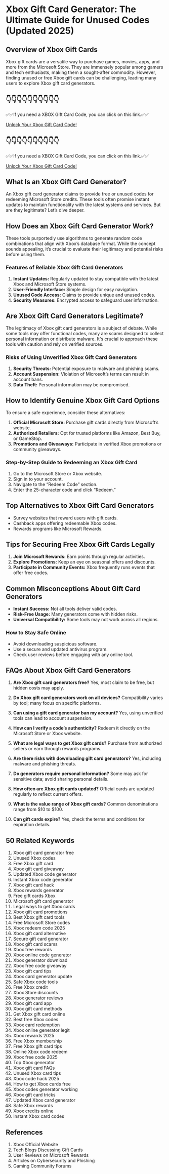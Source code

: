 # Xbox Gift Card Generator: The Ultimate Guide for Unused Codes (Updated 2025)

## Overview of Xbox Gift Cards
Xbox gift cards are a versatile way to purchase games, movies, apps, and more from the Microsoft Store. They are immensely popular among gamers and tech enthusiasts, making them a sought-after commodity. However, finding unused or free Xbox gift cards can be challenging, leading many users to explore Xbox gift card generators.

👇👇👇👇👇👇👇👇👇👇
---

✅✅If you need a  XBOX Gift Card Code, you can click on this link.✅✅

[Unlock Your Xbox Gift Card Code!](https://therewardgate.com/free-xbox/)

👇👇👇👇👇👇👇👇👇👇
---

✅✅If you need a  XBOX Gift Card Code, you can click on this link.✅✅

[Unlock Your Xbox Gift Card Code!](https://therewardgate.com/free-xbox/)

## What Is an Xbox Gift Card Generator?
An Xbox gift card generator claims to provide free or unused codes for redeeming Microsoft Store credits. These tools often promise instant updates to maintain functionality with the latest systems and services. But are they legitimate? Let’s dive deeper.

## How Does an Xbox Gift Card Generator Work?
These tools purportedly use algorithms to generate random code combinations that align with Xbox’s database format. While the concept sounds appealing, it’s crucial to evaluate their legitimacy and potential risks before using them.

### Features of Reliable Xbox Gift Card Generators
1. **Instant Updates:** Regularly updated to stay compatible with the latest Xbox and Microsoft Store systems.
2. **User-Friendly Interface:** Simple design for easy navigation.
3. **Unused Code Access:** Claims to provide unique and unused codes.
4. **Security Measures:** Encrypted access to safeguard user information.

## Are Xbox Gift Card Generators Legitimate?
The legitimacy of Xbox gift card generators is a subject of debate. While some tools may offer functional codes, many are scams designed to collect personal information or distribute malware. It's crucial to approach these tools with caution and rely on verified sources.

### Risks of Using Unverified Xbox Gift Card Generators
1. **Security Threats:** Potential exposure to malware and phishing scams.
2. **Account Suspension:** Violation of Microsoft’s terms can result in account bans.
3. **Data Theft:** Personal information may be compromised.

## How to Identify Genuine Xbox Gift Card Options
To ensure a safe experience, consider these alternatives:
1. **Official Microsoft Store:** Purchase gift cards directly from Microsoft’s website.
2. **Authorized Retailers:** Opt for trusted platforms like Amazon, Best Buy, or GameStop.
3. **Promotions and Giveaways:** Participate in verified Xbox promotions or community giveaways.

### Step-by-Step Guide to Redeeming an Xbox Gift Card
1. Go to the Microsoft Store or Xbox website.
2. Sign in to your account.
3. Navigate to the “Redeem Code” section.
4. Enter the 25-character code and click “Redeem.”

## Top Alternatives to Xbox Gift Card Generators
- Survey websites that reward users with gift cards.
- Cashback apps offering redeemable Xbox codes.
- Rewards programs like Microsoft Rewards.

## Tips for Securing Free Xbox Gift Cards Legally
1. **Join Microsoft Rewards:** Earn points through regular activities.
2. **Explore Promotions:** Keep an eye on seasonal offers and discounts.
3. **Participate in Community Events:** Xbox frequently runs events that offer free codes.

## Common Misconceptions About Gift Card Generators
- **Instant Success:** Not all tools deliver valid codes.
- **Risk-Free Usage:** Many generators come with hidden risks.
- **Universal Compatibility:** Some tools may not work across all regions.

### How to Stay Safe Online
- Avoid downloading suspicious software.
- Use a secure and updated antivirus program.
- Check user reviews before engaging with any online tool.

## FAQs About Xbox Gift Card Generators
1. **Are Xbox gift card generators free?**
   Yes, most claim to be free, but hidden costs may apply.

2. **Do Xbox gift card generators work on all devices?**
   Compatibility varies by tool; many focus on specific platforms.

3. **Can using a gift card generator ban my account?**
   Yes, using unverified tools can lead to account suspension.

4. **How can I verify a code’s authenticity?**
   Redeem it directly on the Microsoft Store or Xbox website.

5. **What are legal ways to get Xbox gift cards?**
   Purchase from authorized sellers or earn through rewards programs.

6. **Are there risks with downloading gift card generators?**
   Yes, including malware and phishing threats.

7. **Do generators require personal information?**
   Some may ask for sensitive data; avoid sharing personal details.

8. **How often are Xbox gift cards updated?**
   Official cards are updated regularly to reflect current offers.

9. **What is the value range of Xbox gift cards?**
   Common denominations range from $10 to $100.

10. **Can gift cards expire?**
    Yes, check the terms and conditions for expiration details.

## 50 Related Keywords
1. Xbox gift card generator free
2. Unused Xbox codes
3. Free Xbox gift card
4. Xbox gift card giveaway
5. Updated Xbox code generator
6. Instant Xbox code generator
7. Xbox gift card hack
8. Xbox rewards generator
9. Free gift cards Xbox
10. Microsoft gift card generator
11. Legal ways to get Xbox cards
12. Xbox gift card promotions
13. Best Xbox gift card tools
14. Free Microsoft Store codes
15. Xbox redeem code 2025
16. Xbox gift card alternative
17. Secure gift card generator
18. Xbox gift card scams
19. Xbox free rewards
20. Xbox online code generator
21. Xbox generator download
22. Xbox free code giveaway
23. Xbox gift card tips
24. Xbox card generator update
25. Safe Xbox code tools
26. Free Xbox credit
27. Xbox Store discounts
28. Xbox generator reviews
29. Xbox gift card app
30. Xbox gift card methods
31. Get Xbox gift card online
32. Best free Xbox codes
33. Xbox card redemption
34. Xbox online generator legit
35. Xbox rewards 2025
36. Free Xbox membership
37. Free Xbox gift card tips
38. Online Xbox code redeem
39. Xbox free code 2025
40. Top Xbox generator
41. Xbox gift card FAQs
42. Unused Xbox card tips
43. Xbox code hack 2025
44. How to get Xbox cards free
45. Xbox codes generator working
46. Xbox gift card tricks
47. Updated Xbox card generator
48. Safe Xbox rewards
49. Xbox credits online
50. Instant Xbox card codes

## References
1. Xbox Official Website
2. Tech Blogs Discussing Gift Cards
3. User Reviews on Microsoft Rewards
4. Articles on Cybersecurity and Phishing
5. Gaming Community Forums

